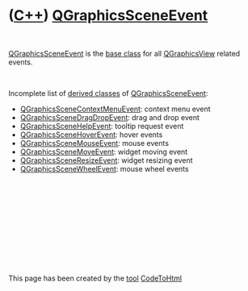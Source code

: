 
 

 

 

 

 

([C++](Cpp.md)) [QGraphicsSceneEvent](CppQGraphicsSceneEvent.md)
==================================================================

 

[QGraphicsSceneEvent](CppQGraphicsSceneEvent.md) is the [base
class](CppBaseClass.md) for all [QGraphicsView](CppQGraphicsView.md)
related events.

 

Incomplete list of [derived classes](CppDerivedClass.md) of
[QGraphicsSceneEvent](CppQGraphicsSceneEvent.md):

-   [QGraphicsSceneContextMenuEvent](CppQGraphicsSceneContextMenuEvent.md):
    context menu event
-   [QGraphicsSceneDragDropEvent](CppQGraphicsSceneDragDropEvent.md):
    drag and drop event
-   [QGraphicsSceneHelpEvent](CppQGraphicsSceneHelpEvent.md): tooltip
    request event
-   [QGraphicsSceneHoverEvent](CppQGraphicsSceneHoverEvent.md): hover
    events
-   [QGraphicsSceneMouseEvent](CppQGraphicsSceneMouseEvent.md): mouse
    events
-   [QGraphicsSceneMoveEvent](CppQGraphicsSceneMoveEvent.md): widget
    moving event
-   [QGraphicsSceneResizeEvent](CppQGraphicsSceneResizeEvent.md):
    widget resizing event
-   [QGraphicsSceneWheelEvent](CppQGraphicsSceneWheelEvent.md): mouse
    wheel events

 

 

 

 

 

 

This page has been created by the [tool](Tools.md)
[CodeToHtml](ToolCodeToHtml.md)
